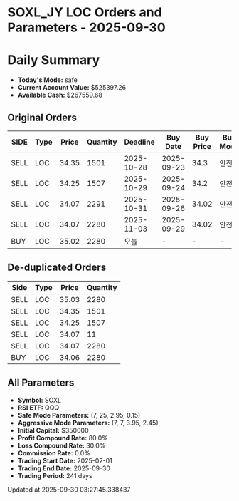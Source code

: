 # SOXL_JY LOC Orders and Parameters - 2025-09-30

# Daily Summary

- **Today's Mode:** safe
- **Current Account Value:** $525397.26
- **Available Cash:** $267559.68

## Original Orders

| SIDE | Type | Price | Quantity | Deadline | Buy Date | Buy Price | Buy Mode |
|------|------|-------|----------|----------|----------|-----------|----------|
| SELL | LOC | 34.35 | 1501 | 2025-10-28 | 2025-09-23 | 34.3 | 안전 |
| SELL | LOC | 34.25 | 1507 | 2025-10-29 | 2025-09-24 | 34.2 | 안전 |
| SELL | LOC | 34.07 | 2291 | 2025-10-31 | 2025-09-26 | 34.02 | 안전 |
| SELL | LOC | 34.07 | 2280 | 2025-11-03 | 2025-09-29 | 34.02 | 안전 |
| BUY | LOC | 35.02 | 2280 | 오늘 | - | - | - |

## De-duplicated Orders

| Side | Type | Price | Quantity |
|------|------|-------|----------|
| SELL | LOC | 35.03 | 2280 |
| SELL | LOC | 34.35 | 1501 |
| SELL | LOC | 34.25 | 1507 |
| SELL | LOC | 34.07 | 11 |
| SELL | LOC | 34.07 | 2280 |
| BUY | LOC | 34.06 | 2280 |

## All Parameters

- **Symbol:** SOXL
- **RSI ETF:** QQQ
- **Safe Mode Parameters:** (7, 25, 2.95, 0.15)
- **Aggressive Mode Parameters:** (7, 7, 3.95, 2.45)
- **Initial Capital:** $350000
- **Profit Compound Rate:** 80.0%
- **Loss Compound Rate:** 30.0%
- **Commission Rate:** 0.0%
- **Trading Start Date:** 2025-02-01
- **Trading End Date:** 2025-09-30
- **Trading Period:** 241 days

Updated at 2025-09-30 03:27:45.338437
